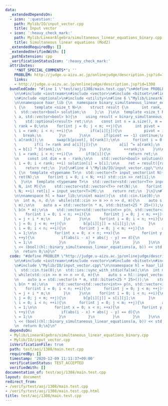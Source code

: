 ```yaml
---
data:
  _extendedDependsOn:
  - icon: ':question:'
    path: Mylib/IO/input_vector.cpp
    title: Input vector
  - icon: ':heavy_check_mark:'
    path: Mylib/LinearAlgebra/simultaneous_linear_equations_binary.cpp
    title: Simultaneous linear equations (Mod2)
  _extendedRequiredBy: []
  _extendedVerifiedWith: []
  _pathExtension: cpp
  _verificationStatusIcon: ':heavy_check_mark:'
  attributes:
    '*NOT_SPECIAL_COMMENTS*': ''
    PROBLEM: http://judge.u-aizu.ac.jp/onlinejudge/description.jsp?id=1308
    links:
    - http://judge.u-aizu.ac.jp/onlinejudge/description.jsp?id=1308
  bundledCode: "#line 1 \"test/aoj/1308/main.test.cpp\"\n#define PROBLEM \"http://judge.u-aizu.ac.jp/onlinejudge/description.jsp?id=1308\"\
    \n\n#include <iostream>\n#include <vector>\n#include <bitset>\n#line 3 \"Mylib/LinearAlgebra/simultaneous_linear_equations_binary.cpp\"\
    \n#include <optional>\n#include <utility>\n#line 6 \"Mylib/LinearAlgebra/simultaneous_linear_equations_binary.cpp\"\
    \n\nnamespace haar_lib {\n  namespace binary_simultaneous_linear_equations_impl\
    \ {\n    template <size_t N>\n    struct result {\n      int rank, dim;\n    \
    \  std::vector<bool> solution;\n    };\n  }\n\n  template <size_t N>\n  auto binary_simultaneous_linear_equations(std::vector<std::bitset<N>>\
    \ a, std::vector<bool> b){\n    using result = binary_simultaneous_linear_equations_impl::result<N>;\n\
    \    std::optional<result> ret;\n\n    const int n = a.size(), m = N;\n    int\
    \ rank = 0;\n\n    for(int j = 0; j < m; ++j){\n      int pivot = -1;\n      for(int\
    \ i = rank; i < n; ++i){\n        if(a[i][j]){\n          pivot = i;\n       \
    \   break;\n        }\n      }\n\n      if(pivot == -1) continue;\n      std::swap(a[pivot],\
    \ a[rank]);\n      swap(b[pivot], b[rank]);\n\n      for(int i = 0; i < n; ++i){\n\
    \        if(i != rank and a[i][j]){\n          a[i] ^= a[rank];\n          b[i]\
    \ = b[i] ^ b[rank];\n        }\n      }\n\n      ++rank;\n    }\n\n    for(int\
    \ i = rank; i < n; ++i){\n      if(b[i]){\n        return ret;\n      }\n    }\n\
    \n    const int dim = m - rank;\n\n    std::vector<bool> solution(m);\n    for(int\
    \ i = 0; i < rank; ++i) solution[i] = b[i];\n\n    ret = result({rank, dim, solution});\n\
    \    return ret;\n  }\n}\n#line 4 \"Mylib/IO/input_vector.cpp\"\n\nnamespace haar_lib\
    \ {\n  template <typename T>\n  std::vector<T> input_vector(int N){\n    std::vector<T>\
    \ ret(N);\n    for(int i = 0; i < N; ++i) std::cin >> ret[i];\n    return ret;\n\
    \  }\n\n  template <typename T>\n  std::vector<std::vector<T>> input_vector(int\
    \ N, int M){\n    std::vector<std::vector<T>> ret(N);\n    for(int i = 0; i <\
    \ N; ++i) ret[i] = input_vector<T>(M);\n    return ret;\n  }\n}\n#line 8 \"test/aoj/1308/main.test.cpp\"\
    \n\nnamespace hl = haar_lib;\n\nint main(){\n  std::cin.tie(0);\n  std::ios::sync_with_stdio(false);\n\
    \n  int m, n, d;\n  while(std::cin >> m >> n >> d, m){\n    auto s = hl::input_vector<int>(n,\
    \ m);\n\n    auto a = std::vector(n * m, std::bitset<25 * 25>());\n    std::vector<bool>\
    \ b(n * m);\n\n    std::vector<std::vector<int>> p(n, std::vector<int>(m));\n\
    \    for(int i = 0; i < n; ++i){\n      for(int j = 0; j < m; ++j){\n        p[i][j]\
    \ = j + i * m;\n      }\n    }\n\n    for(int i = 0; i < n; ++i){\n      for(int\
    \ j = 0; j < m; ++j){\n        b[p[i][j]] = s[i][j];\n      }\n    }\n\n    for(int\
    \ i = 0; i < n; ++i){\n      for(int j = 0; j < m; ++j){\n        a[p[i][j]][p[i][j]]\
    \ = 1;\n\n        for(int x = 0; x < n; ++x){\n          for(int y = 0; y < m;\
    \ ++y){\n            if(abs(i - x) + abs(j - y) == d){\n              a[p[x][y]][p[i][j]]\
    \ = 1;\n            }\n          }\n        }\n      }\n    }\n\n    std::cout\
    \ << (bool)(hl::binary_simultaneous_linear_equations(a, b)) << std::endl;\n  }\n\
    \n  return 0;\n}\n"
  code: "#define PROBLEM \"http://judge.u-aizu.ac.jp/onlinejudge/description.jsp?id=1308\"\
    \n\n#include <iostream>\n#include <vector>\n#include <bitset>\n#include \"Mylib/LinearAlgebra/simultaneous_linear_equations_binary.cpp\"\
    \n#include \"Mylib/IO/input_vector.cpp\"\n\nnamespace hl = haar_lib;\n\nint main(){\n\
    \  std::cin.tie(0);\n  std::ios::sync_with_stdio(false);\n\n  int m, n, d;\n \
    \ while(std::cin >> m >> n >> d, m){\n    auto s = hl::input_vector<int>(n, m);\n\
    \n    auto a = std::vector(n * m, std::bitset<25 * 25>());\n    std::vector<bool>\
    \ b(n * m);\n\n    std::vector<std::vector<int>> p(n, std::vector<int>(m));\n\
    \    for(int i = 0; i < n; ++i){\n      for(int j = 0; j < m; ++j){\n        p[i][j]\
    \ = j + i * m;\n      }\n    }\n\n    for(int i = 0; i < n; ++i){\n      for(int\
    \ j = 0; j < m; ++j){\n        b[p[i][j]] = s[i][j];\n      }\n    }\n\n    for(int\
    \ i = 0; i < n; ++i){\n      for(int j = 0; j < m; ++j){\n        a[p[i][j]][p[i][j]]\
    \ = 1;\n\n        for(int x = 0; x < n; ++x){\n          for(int y = 0; y < m;\
    \ ++y){\n            if(abs(i - x) + abs(j - y) == d){\n              a[p[x][y]][p[i][j]]\
    \ = 1;\n            }\n          }\n        }\n      }\n    }\n\n    std::cout\
    \ << (bool)(hl::binary_simultaneous_linear_equations(a, b)) << std::endl;\n  }\n\
    \n  return 0;\n}\n"
  dependsOn:
  - Mylib/LinearAlgebra/simultaneous_linear_equations_binary.cpp
  - Mylib/IO/input_vector.cpp
  isVerificationFile: true
  path: test/aoj/1308/main.test.cpp
  requiredBy: []
  timestamp: '2020-12-09 11:11:37+09:00'
  verificationStatus: TEST_ACCEPTED
  verifiedWith: []
documentation_of: test/aoj/1308/main.test.cpp
layout: document
redirect_from:
- /verify/test/aoj/1308/main.test.cpp
- /verify/test/aoj/1308/main.test.cpp.html
title: test/aoj/1308/main.test.cpp
---
```

